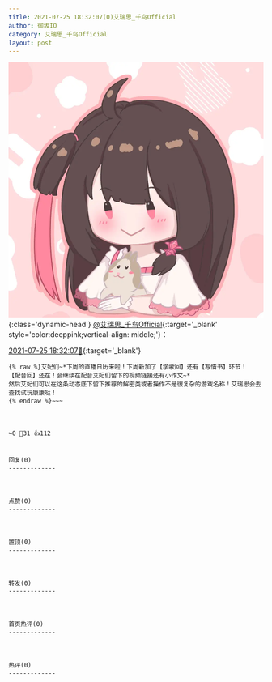 ```yaml
---
title: 2021-07-25 18:32:07(0)艾瑞思_千鸟Official
author: 御坂IO
category: 艾瑞思_千鸟Official
layout: post
---
```


![img](/images/7e08840c56f251de28bdf766b647bd5fe9a5d50a.jpg){:class='dynamic-head'}
[@艾瑞思_千鸟Official](https://space.bilibili.com/1090010845/dynamic){:target='_blank' style='color:deeppink;vertical-align: middle;'}：

[2021-07-25 18:32:07🔗](https://t.bilibili.com/551348074233459845){:target='_blank'}

~~~
{% raw %}艾妃们~*下周的直播日历来啦！下周新加了【学歌回】还有【写情书】环节！
【配音回】还在！会继续在配音艾妃们留下的视频链接还有小作文~*
然后艾妃们可以在这条动态底下留下推荐的解密类或者操作不是很复杂的游戏名称！艾瑞思会去查找试玩康康哒！
{% endraw %}~~~



↪️0 💬31 👍112


回复(0)
-------------



点赞(0)
-------------



置顶(0)
-------------



转发(0)
-------------



首页热评(0)
-------------



热评(0)
-------------



